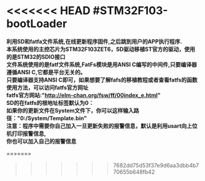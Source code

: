 <<<<<<< HEAD
#STM32F103-bootLoader  
============================================================================
__利用SD和fatfa文件系统,在线更新程序固件,之后跳到用户的APP执行程序.__  
__本系统使用的主控芯片为STM32F103ZET6，SD驱动移植ST官方的驱动，使用的是STM32的SDIO接口__  
__文件系统使用的是fatf文件系统,FatFs模块是用ANSI C编写的中间件,只要编译器遵循ANSI C,它都是平台无关的。__  
__只要编译器支持ANSI C即可，如果想要了解fafs的移植教程或者查看fatfs的函数使用方法，可以访问fatfs官方网址__  
__fatfs官方网站:"http://elm-chan.org/fsw/ff/00index_e.html"__  
__SD的在fatfs的根地址标签默认为0：__  
__如果你的更新文件在System文件下，你可以这样输入路径："0:/System/Template.bin"__  
__注意：程序中需要你自己加入一旦更新失败的报警信息，默认是利用usart向上位机打印报警信息,__  
__你也可以加入自己的报警信息__  


=======
>>>>>>> 7682dd75d53f37e9d6aa3dbb4b770655b648fb42

